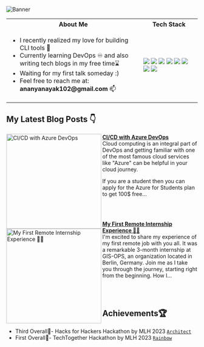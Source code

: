 ![Banner](https://user-images.githubusercontent.com/55504616/233784586-533d60c7-2ec6-42d4-9817-88f7dcee1062.png)

<table>
<tr>
 <th>About Me</th>
 <th>Tech Stack</th>
</tr>

<tr>
 <td width="70%">
   <ul>
     <li> I recently realized my love for building CLI tools 💖 </li>
     <li> Currently learning DevOps ♾️ and also writing tech blogs in my free time⌛ </li>
     <li> Waiting for my first talk someday :) </li>
     <li> Feel free to reach me at: <b>ananyanayak102@gmail.com</b> 📫 </li>
   </ul> 
</td>
<td>
    <img src="https://img.shields.io/badge/Python-0078h7.svg?style=for-the-badge&logo=python&logoColor=white"/>
    <img src="https://img.shields.io/badge/github-%23121011.svg?style=for-the-badge&logo=github&logoColor=white"/>
    <img src="https://img.shields.io/badge/javascript-%23323330.svg?style=for-the-badge&logo=javascript&logoColor=%23F7DF1E"/>
    <img src="https://img.shields.io/badge/react-%2320232a.svg?style=for-the-badge&logo=react&logoColor=%2361DAFB"/>
    <img src="https://img.shields.io/badge/docker-%230db7ed.svg?style=for-the-badge&logo=docker&logoColor=white"/>
    <img src="https://img.shields.io/badge/Visual%20Studio%20Code-0078d7.svg?style=for-the-badge&logo=visual-studio-code&logoColor=white"/>
    <img src="https://img.shields.io/badge/Ubuntu-E95420?style=for-the-badge&logo=ubuntu&logoColor=white"/>
    <img src="https://img.shields.io/badge/git-%23F05033.svg?style=for-the-badge&logo=git&logoColor=white"/>
  </td>
</tr>
</table>

## My Latest Blog Posts 👇
<!-- HASHNODE_BLOG:START -->
<p align="left">
<a href="https://ananyacodes.hashnode.dev/cicd-with-azure-devops" title="CI/CD with Azure DevOps"><img src="https://cdn.hashnode.com/res/hashnode/image/upload/v1693060615849/0080a1a7-c6a8-46c2-812b-4120d1f17551.png" alt="CI/CD with Azure DevOps" width="250px" align="left" /></a>
<a href="https://ananyacodes.hashnode.dev/cicd-with-azure-devops" title="CI/CD with Azure DevOps"><strong>CI/CD with Azure DevOps</strong></a>
<br/> Cloud computing is an integral part of DevOps and getting familiar with one of the most famous cloud services like "Azure" can be helpful in your cloud journey.

If you are a student then you can apply for the Azure for Students plan to get 100$ free... </p> <br/> <br/>
<p align="left">
<a href="https://ananyacodes.hashnode.dev/my-first-remote-internship-experience" title="My First Remote Internship Experience 👩‍💻"><img src="https://cdn.hashnode.com/res/hashnode/image/upload/v1689059041845/2de755e0-7920-4199-a165-0c7ad22fdfc3.png" alt="My First Remote Internship Experience 👩‍💻" width="250px" align="left" /></a>
<a href="https://ananyacodes.hashnode.dev/my-first-remote-internship-experience" title="My First Remote Internship Experience 👩‍💻"><strong>My First Remote Internship Experience 👩‍💻</strong></a>
<br/> I'm excited to share my experience of my first remote job with you all. It was a remarkable 3-month internship at GIS-OPS, an organization located in Berlin, Germany. Join me as I take you through the journey, starting right from the beginning.
How I... </p> <br/> <br/>
<!-- HASHNODE_BLOG:END -->

## Achievements🏆
- Third Overall🥉- Hacks for Hackers Hackathon by MLH 2023 [`Architect`](https://github.com/Ananya2001-an/Architect)
- First Overall🥇- TechTogether Hackathon by MLH 2023 [`Rainbow`](https://github.com/Ananya2001-an/Rainbow)
